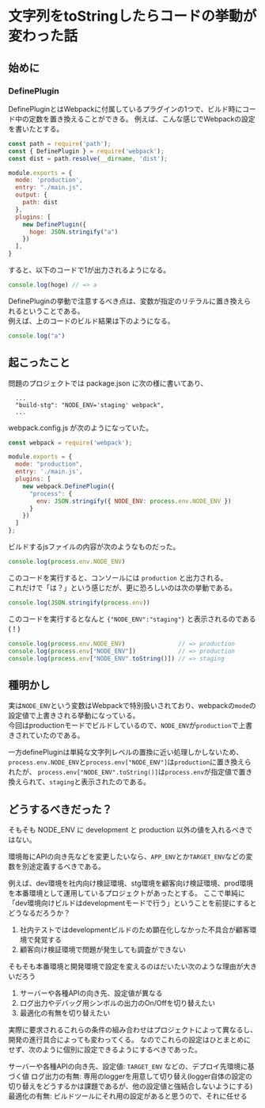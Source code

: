 # 文字列をtoStringしたらコードの挙動が変わった話

## 始めに


### DefinePlugin
DefinePluginとはWebpackに付属しているプラグインの1つで、ビルド時にコード中の定数を置き換えることができる。
例えば、こんな感じでWebpackの設定を書いたとする。

```javascript
const path = require('path');
const { DefinePlugin } = require('webpack');
const dist = path.resolve(__dirname, 'dist');

module.exports = {
  mode: 'production',
  entry: "./main.js",
  output: {
    path: dist
  },
  plugins: [
    new DefinePlugin({
      hoge: JSON.stringify("a")
    })
  ],
}
```

すると、以下のコードで1が出力されるようになる。
```javascript
console.log(hoge) // => a
```

DefinePluginの挙動で注意するべき点は、変数が指定のリテラルに置き換えられるということである。  
例えば、上のコードのビルド結果は下のようになる。
```javascript
console.log("a")
```

## 起こったこと

問題のプロジェクトでは package.json に次の様に書いてあり、
```
  ...
  "build-stg": "NODE_ENV='staging' webpack",
  ...
```

webpack.config.js が次のようになっていた。
```javascript
const webpack = require('webpack');

module.exports = {
  mode: "production",
  entry: './main.js',
  plugins: [
    new webpack.DefinePlugin({
      "process": {
        env: JSON.stringify({ NODE_ENV: process.env.NODE_ENV })
      }
    })
  ]
};
```

ビルドするjsファイルの内容が次のようなものだった。  
```javascript
console.log(process.env.NODE_ENV)
```

このコードを実行すると、コンソールには `production` と出力される。  
これだけで「は？」という感じだが、更に恐ろしいのは次の挙動である。

```javascript
console.log(JSON.stringify(process.env))
```

このコードを実行するとなんと `{"NODE_ENV":"staging"}` と表示されるのである(！)

```javascript
console.log(process.env.NODE_ENV)               // => production
console.log(process.env["NODE_ENV"])            // => production
console.log(process.env["NODE_ENV".toString()]) // => staging
```

## 種明かし
実は`NODE_ENV`という変数はWebpackで特別扱いされており、webpackの`mode`の設定値で上書きされる挙動になっている。  
今回はproductionモードでビルドしているので、`NODE_ENV`が`production`で上書きされていたのである。  

一方definePluginは単純な文字列レベルの置換に近い処理しかしないため、
`process.env.NODE_ENV`と`process.env["NODE_ENV"]`は`production`に置き換えられたが、
`process.env["NODE_ENV".toString()]`は`process.env`が指定値で置き換えられて、`staging`と表示されたのである。

## どうするべきだった？

そもそも NODE_ENV に development と production 以外の値を入れるべきではない。

環境毎にAPIの向き先などを変更したいなら、`APP_ENV`とか`TARGET_ENV`などの変数を別途定義するべきである。  

例えば、dev環境を社内向け検証環境、stg環境を顧客向け検証環境、prod環境を本番環境として運用しているプロジェクトがあったとする。
ここで単純に「dev環境向けビルドはdevelopmentモードで行う」ということを前提にするとどうなるだろうか？

1. 社内テストではdevelopmentビルドのため顕在化しなかった不具合が顧客環境で発覚する
1. 顧客向け検証環境で問題が発生しても調査ができない

そもそも本番環境と開発環境で設定を変えるのはだいたい次のような理由が大きいだろう
1. サーバーや各種APIの向き先、設定値が異なる
1. ログ出力やデバッグ用シンボルの出力のOn/Offを切り替えたい
1. 最適化の有無を切り替えたい

実際に要求されるこれらの条件の組み合わせはプロジェクトによって異なるし、開発の進行具合によっても変わってくる。
なのでこれらの設定はひとまとめにせず、次のように個別に設定できるようにするべきであった。

サーバーや各種APIの向き先、設定値: `TARGET_ENV` などの、デプロイ先環境に基づく値
ログ出力の有無: 専用のloggerを用意して切り替え(logger自体の設定の切り替えをどうするかは課題であるが、他の設定値と強結合しないようにする)
最適化の有無: ビルドツールにそれ用の設定があると思うので、それに任せる
